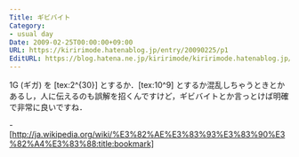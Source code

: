 ```yaml
---
Title: ギビバイト
Category:
- usual day
Date: 2009-02-25T00:00:00+09:00
URL: https://kiririmode.hatenablog.jp/entry/20090225/p1
EditURL: https://blog.hatena.ne.jp/kiririmode/kiririmode.hatenablog.jp/atom/entry/8454420450078213419
---
```


1G (ギガ) を [tex:2^{30}] とするか．[tex:10^9] とするか混乱しちゃうときとかあるし，人に伝えるのも誤解を招くんですけど，ギビバイトとか言っとけば明確で非常に良いですね．

-[http://ja.wikipedia.org/wiki/%E3%82%AE%E3%83%93%E3%83%90%E3%82%A4%E3%83%88:title:bookmark]
